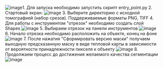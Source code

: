 ![image](https://github.com/user-attachments/assets/d7cfc427-0158-4f18-84ae-ff5502d81cff)1. Для запуска необходимо запустить скрипт entry_point.py
2. Стартовый экран:
   ![image](https://github.com/user-attachments/assets/29fd4fb0-c779-4794-992d-fb7b31e1d5ca)
3. Выберите директорию с исходной томографией (набор срезов). Поддерживаемые форматы PNG, TIFF
4. Для работы с инструментом "отрезок" необходимо создать слой Shapes
   ![image](https://github.com/user-attachments/assets/baa505ee-028b-422b-adb3-55e383b78db2)
5. Выбираем отрезок на панели инструментов
   ![image](https://github.com/user-attachments/assets/10de677a-731e-4ac2-82c3-93a515cea4f4)
6. Начало отрезка необходимо расположить на объекте, конец на фоне
![image](https://github.com/user-attachments/assets/79fbd806-6046-4f61-ae4c-4f7a03dbc986)
7. После нажатия "Сформировать версию маски" получаем выходную предсказанную маску в виде тепловой карты в зависимости от вероятности принадлежности пикселя к объекту
![image](https://github.com/user-attachments/assets/0cdcfaff-3d3f-4002-94f4-534afc2b235a)
8. Продолжаем процесс до достижения желаемого качества сегментации
![image](https://github.com/user-attachments/assets/e1e2717a-3db8-4830-891a-5129baa425dd)



